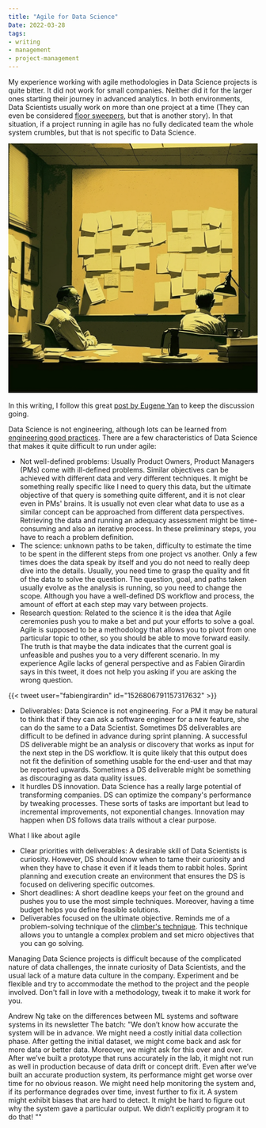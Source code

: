 ```yaml
---
title: "Agile for Data Science"
Date: 2022-03-28
tags: 
- writing
- management
- project-management
---
```


My experience working with agile methodologies in Data Science projects is quite bitter. It did not work for small companies. Neither did it for the larger ones starting their journey in advanced analytics. In both environments, Data Scientists usually work on more than one project at a time (They can even be considered [floor sweepers](https://publish.obsidian.md/dr-mario/pages/%F0%9F%97%A3%EF%B8%8F+Down+with+Data+Science), but that is another story). In that situation, if a project running in agile has no fully dedicated team the whole system crumbles, but that is not specific to Data Science. 

![](writing/attachments/pelayo_workers_in_front_of_a_wall_full_of_post-it_in_an_office.png)

In this writing, I follow this great [post by Eugene Yan](https://eugeneyan.com/writing/data-science-and-agile-what-works-and-what-doesnt/) to keep the discussion going. 

Data Science is not engineering, although lots can be learned from [engineering good practices](https://logicmag.io/clouds/agile-and-the-long-crisis-of-software/). There are a few characteristics of Data Science that makes it quite difficult to run under agile:
- Not well-defined problems: Usually Product Owners, Product Managers (PMs) come with ill-defined problems. Similar objectives can be achieved with different data and very different techniques.  It might be something really specific like I need to query this data, but the ultimate objective of that query is something quite different, and it is not clear even in PMs' brains. It is usually not even clear what data to use as a similar concept can be approached from different data perspectives. Retrieving the data and running an adequacy assessment might be time-consuming and also an iterative process. In these preliminary steps, you have to reach a problem definition. 
- The science: unknown paths to be taken, difficulty to estimate the time to be spent in the different steps from one project vs another. Only a few times does the data speak by itself and you do not need to really deep dive into the details. Usually, you need time to grasp the quality and fit of the data to solve the question. The question, goal, and paths taken usually evolve as the analysis is running, so you need to change the scope. Although you have a well-defined DS workflow and process, the amount of effort at each step may vary between projects. 
- Research question: Related to the science it is the idea that Agile ceremonies push you to make a bet and put your efforts to solve a goal. Agile is supposed to be a methodology that allows you to pivot from one particular topic to other, so you should be able to move forward easily. The truth is that maybe the data indicates that the current goal is unfeasible and pushes you to a very different scenario. In my experience Agile lacks of general perspective and as Fabien Girardin says in this tweet, it does not help you asking if you are asking the wrong question. 

{{< tweet user="fabiengirardin" id="1526806791157317632" >}}

- Deliverables: Data Science is not engineering. For a PM it may be natural to think that if they can ask a software engineer for a new feature, she can do the same to a Data Scientist. Sometimes DS deliverables are difficult to be defined in advance during sprint planning. A successful DS deliverable might be an analysis or discovery that works as input for the next step in the DS workflow. It is quite likely that this output does not fit the definition of something usable for the end-user and that may be reported upwards. Sometimes a DS deliverable might be something as discouraging as data quality issues. 
- It hurdles DS innovation. Data Science has a really large potential of transforming companies. DS can optimize the company's performance by tweaking processes. These sorts of tasks are important but lead to incremental improvements, not exponential changes. Innovation may happen when  DS follows data trails without a clear purpose. 

What I like about agile
- Clear priorities with deliverables: A desirable skill of Data Scientists is curiosity. However, DS should know when to tame their curiosity and when they have to chase it even if it leads them to rabbit holes.  Sprint planning and execution create an environment that ensures the DS is focused on delivering specific outcomes. 
- Short deadlines: A short deadline keeps your feet on the ground and pushes you to use the most simple techniques. Moreover, having a time budget helps you define feasible solutions. 
- Deliverables focused on the ultimate objective. Reminds me of a problem-solving technique of the  [climber's technique](https://giorgionardone.com/en/strategic-logic-and-problem-solving/). This technique allows you to untangle a complex problem and set micro objectives that you can go solving. 

Managing Data Science projects is difficult because of the complicated nature of data challenges, the innate curiosity of Data Scientists, and the usual lack of a mature data culture in the company. Experiment and be flexible and try to accommodate the method to the project and the people involved. Don't fall in love with a methodology, tweak it to make it work for you. 

Andrew Ng take on the differences between ML systems and software systems in its newsletter The batch:
"We don’t know how accurate the system will be in advance. 
We might need a costly initial data collection phase.
After getting the initial dataset, we might come back and ask for more data or better data. Moreover, we might ask for this over and over. 
After we’ve built a prototype that runs accurately in the lab, it might not run as well in production because of data drift or concept drift. 
Even after we’ve built an accurate production system, its performance might get worse over time for no obvious reason. We might need help monitoring the system and, if its performance degrades over time, invest further to fix it. 
A system might exhibit biases that are hard to detect.
It might be hard to figure out why the system gave a particular output. We didn’t explicitly program it to do that! ""
